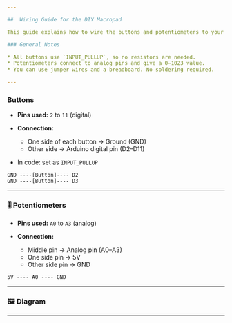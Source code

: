 ```yaml
---

##  Wiring Guide for the DIY Macropad

This guide explains how to wire the buttons and potentiometers to your Arduino. It’s simple, and doesn’t require soldering.

### General Notes

* All buttons use `INPUT_PULLUP`, so no resistors are needed.
* Potentiometers connect to analog pins and give a 0–1023 value.
* You can use jumper wires and a breadboard. No soldering required.

---
```


### Buttons

* **Pins used:** `2` to `11` (digital)
* **Connection:**

  * One side of each button → Ground (GND)
  * Other side → Arduino digital pin (D2–D11)
* In code: set as `INPUT_PULLUP`

```
GND ----[Button]---- D2
GND ----[Button]---- D3
```

---

### 🎚️ Potentiometers

* **Pins used:** `A0` to `A3` (analog)
* **Connection:**

  * Middle pin → Analog pin (A0–A3)
  * One side pin → 5V
  * Other side pin → GND

```
5V ---- A0 ---- GND
```

---

### 🖼️ Diagram

---
